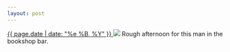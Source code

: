 ```yaml
---
layout: post
---
```


<p>
  <a href="/312">
    <time>{{ page.date | date: "%e %B, %Y" }}</time>
  </a>
  <a href="/312"><img src="{{ site.assets_url }}/312.jpg"/></a>
  <span>Rough afternoon for this man in the bookshop bar.</span>
</p>
